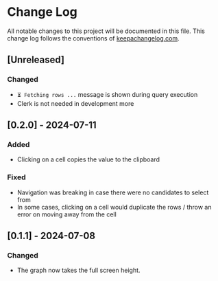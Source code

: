 # Change Log
All notable changes to this project will be documented in this file. This change
log follows the conventions of [keepachangelog.com](http://keepachangelog.com/).

## [Unreleased]

### Changed
- `⏳ Fetching rows ...` message is shown during query execution
- Clerk is not needed in development more

## [0.2.0] - 2024-07-11
### Added
- Clicking on a cell copies the value to the clipboard

### Fixed
- Navigation was breaking in case there were no candidates to select from
- In some cases, clicking on a cell would duplicate the rows / throw an error on moving away from the cell

## [0.1.1] - 2024-07-08
### Changed
- The graph now takes the full screen height.
